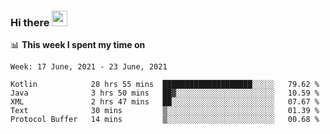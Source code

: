 ### Hi there <a href="https://www.gautamkrishnar.com/"><img src="https://media.giphy.com/media/hvRJCLFzcasrR4ia7z/giphy.gif" width="25px"></a>

📊 **This week I spent my time on**

<!--START_SECTION:waka-->
```text
Week: 17 June, 2021 - 23 June, 2021

Kotlin            28 hrs 55 mins  ████████████████████░░░░░   79.62 % 
Java              3 hrs 50 mins   ██▓░░░░░░░░░░░░░░░░░░░░░░   10.59 % 
XML               2 hrs 47 mins   ██░░░░░░░░░░░░░░░░░░░░░░░   07.67 % 
Text              30 mins         ▒░░░░░░░░░░░░░░░░░░░░░░░░   01.39 % 
Protocol Buffer   14 mins         ▒░░░░░░░░░░░░░░░░░░░░░░░░   00.68 % 
```
<!--END_SECTION:waka-->
